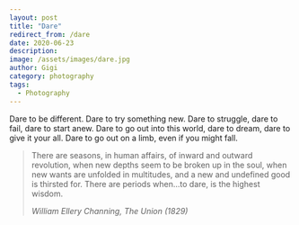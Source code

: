```yaml
---
layout: post
title: "Dare"
redirect_from: /dare
date: 2020-06-23
description:
image: /assets/images/dare.jpg
author: Gigi
category: photography
tags:
  - Photography
---
```


Dare to be different. Dare to try something new. Dare to struggle, dare to fail, dare to start anew. Dare to go out into this world, dare to dream, dare to give it your all. Dare to go out on a limb, even if you might fall.

> There are seasons, in human affairs, of inward and outward revolution, when new depths seem
> to be broken up in the soul, when new wants are unfolded in multitudes, and a new and
> undefined good is thirsted for. There are periods when...to dare, is the highest wisdom.
>
> <cite>William Ellery Channing, The Union (1829)</cite>
